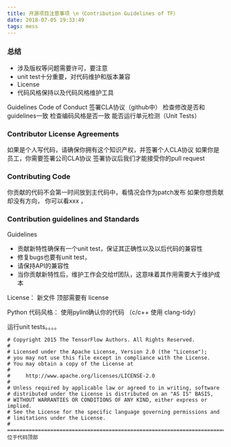 ```yaml
---
title: 开源项目注意事项 \n（Contribution Guidelines of TF）
date: 2018-07-05 19:33:49
tags: mess
---
```

### 总结
- 涉及版权等问题需要许可，要注意
- unit test十分重要，对代码维护和版本兼容
- License
- 代码风格保持以及代码风格维护工具

Guidelines
Code of Conduct
签署CLA协议（github中）
检查修改是否和guidelines一致
检查编码风格是否一致
能否运行单元检测（Unit Tests）


### Contributor License Agreements
如果是个人写代码，请确保你拥有这个知识产权，并签署个人CLA协议
如果你是员工，你需要签署公司CLA协议
签署协议后我们才能接受你的pull request

### Contributing Code
你贡献的代码不会第一时间放到主代码中，看情况会作为patch发布
如果你想贡献却没有方向， 你可以看xxx ，

### Contribution guidelines and Standards
Guidelines
- 贡献新特性确保有一个unit test，保证其正确性以及以后代码的兼容性
- 修复bugs也要有unit test，
- 请保持API的兼容性
- 当你贡献新特性后，维护工作会交给tf团队，这意味着其作用需要大于维护成本

License：
新文件 顶部需要有 license

Python 代码风格：
使用pylint确认你的代码 （c/c++ 使用 clang-tidy）

运行unit tests。。。。


```
# Copyright 2015 The TensorFlow Authors. All Rights Reserved.
#
# Licensed under the Apache License, Version 2.0 (the "License");
# you may not use this file except in compliance with the License.
# You may obtain a copy of the License at
#
#     http://www.apache.org/licenses/LICENSE-2.0
#
# Unless required by applicable law or agreed to in writing, software
# distributed under the License is distributed on an "AS IS" BASIS,
# WITHOUT WARRANTIES OR CONDITIONS OF ANY KIND, either express or implied.
# See the License for the specific language governing permissions and
# limitations under the License.
# =============================================================================
位于代码顶部
```